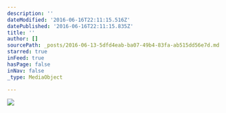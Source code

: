 ```yaml
---
description: ''
dateModified: '2016-06-16T22:11:15.516Z'
datePublished: '2016-06-16T22:11:15.835Z'
title: ''
author: []
sourcePath: _posts/2016-06-13-5dfd4eab-ba07-49b4-83fa-ab515dd56e7d.md
starred: true
inFeed: true
hasPage: false
inNav: false
_type: MediaObject

---
```

![](https://the-grid-user-content.s3-us-west-2.amazonaws.com/1c277a46-33a2-4173-ac55-832edbecab44.jpg)